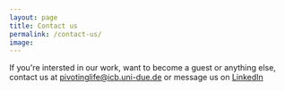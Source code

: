 ```yaml
---
layout: page
title: Contact us
permalink: /contact-us/
image: 
---
```


If you're intersted in our work, want to become a guest or anything else, contact us at pivotinglife@icb.uni-due.de or message us on [LinkedIn](https://linkedin.com/company/pivoting-life)